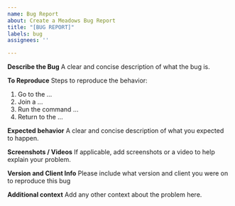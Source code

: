 ```yaml
---
name: Bug Report
about: Create a Meadows Bug Report
title: "[BUG REPORT]"
labels: bug
assignees: ''

---
```


**Describe the Bug**
A clear and concise description of what the bug is.

**To Reproduce**
Steps to reproduce the behavior:
1) Go to the ...
2) Join a ...
3) Run the command ...
4) Return to the ...

**Expected behavior**
A clear and concise description of what you expected to happen.

**Screenshots / Videos**
If applicable, add screenshots or a video to help explain your problem.

**Version and Client Info**
Please include what version and client you were on to reproduce this bug

**Additional context**
Add any other context about the problem here.
